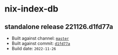 # nix-index-db
## standalone release 221126.d1fd77a
- Built against channel: [`master`](https://github.com/nixos/nixpkgs/tree/master)
- Built against commit: [`d1fd77a`](https://github.com/NixOS/nixpkgs/commit/d1fd77a82f653bbafb17a207e3073f38379e60af)
- Build date: `2022-11-26`
